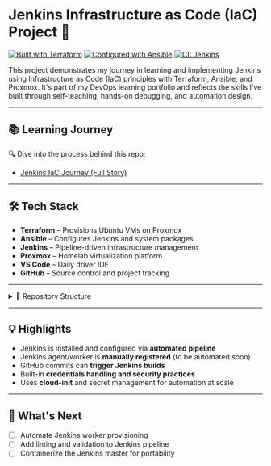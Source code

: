 # Jenkins Infrastructure as Code (IaC) Project 🚀

[![Built with Terraform](https://img.shields.io/badge/infra-terraform-blueviolet)](https://www.terraform.io/)
[![Configured with Ansible](https://img.shields.io/badge/config-ansible-red)](https://www.ansible.com/)
[![CI: Jenkins](https://img.shields.io/badge/ci-jenkins-blue)](https://www.jenkins.io/)

This project demonstrates my journey in learning and implementing Jenkins using Infrastructure as Code (IaC) principles with Terraform, Ansible, and Proxmox. It's part of my DevOps learning portfolio and reflects the skills I've built through self-teaching, hands-on debugging, and automation design.

---

## 📚 Learning Journey

🔍 Dive into the process behind this repo:

- [Jenkins IaC Journey (Full Story)](docs/Jenkins-IAC-journey.md)

---

## 🛠️ Tech Stack

- **Terraform** – Provisions Ubuntu VMs on Proxmox
- **Ansible** – Configures Jenkins and system packages
- **Jenkins** – Pipeline-driven infrastructure management
- **Proxmox** – Homelab virtualization platform
- **VS Code** – Daily driver IDE
- **GitHub** – Source control and project tracking

---

<details> <summary>📁 Repository Structure</summary>

jenkins-iac/
├── terraform/
│   └── jenkins-vm/
│       # Proxmox VM provisioning
├── ansible/
│   └── playbooks/
│       # Jenkins install & setup
├── docs/
│   └── jenkins-iac-journey.md
│       # Narrative & learning journey
├── Jenkinsfile
│   # Declarative Jenkins pipeline
└── README.md
    # Project overview
</details>

---

## 💡 Highlights

- Jenkins is installed and configured via **automated pipeline**
- Jenkins agent/worker is **manually registered** (to be automated soon)
- GitHub commits can **trigger Jenkins builds**
- Built-in **credentials handling and security practices**
- Uses **cloud-init** and secret management for automation at scale

---

## 🎯 What's Next

- [ ] Automate Jenkins worker provisioning
- [ ] Add linting and validation to Jenkins pipeline
- [ ] Containerize the Jenkins master for portability

